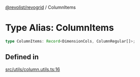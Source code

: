 [@revolist/revogrid](README.md) / ColumnItems

# Type Alias: ColumnItems

```ts
type ColumnItems: Record<DimensionCols, ColumnRegular[]>;
```

## Defined in

[src/utils/column.utils.ts:16](https://github.com/revolist/revogrid/blob/339b58d64f0e4822db63d040318421d77ef85671/src/utils/column.utils.ts#L16)
